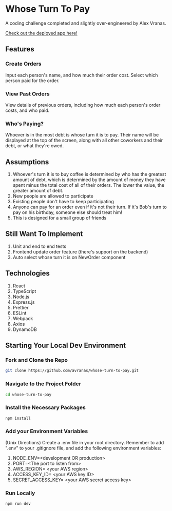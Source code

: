 # Whose Turn To Pay

A coding challenge completed and slightly over-engineered by Alex Vranas.

[Check out the deployed app here!](http://whose-turn-env.eba-ppfanfv3.us-east-1.elasticbeanstalk.com/)

## Features

### Create Orders

Input each person's name, and how much their order cost. Select which person paid for the order.

### View Past Orders

View details of previous orders, including how much each person's order costs, and who paid.

### Who's Paying?

Whoever is in the most debt is whose turn it is to pay. Their name will be displayed at the top of the screen, along with all other coworkers and their debt, or what they're owed.

## Assumptions

1. Whoever's turn it is to buy coffee is determined by who has the greatest amount of debt, which is determined by the amount of money they have spent minus the total cost of all of their orders. The lower the value, the greater amount of debt.
2. New people are allowed to participate
3. Existing people don't have to keep participating
4. Anyone can pay for an order even if it's not their turn. If it's Bob's turn to pay on his birthday, someone else should treat him!
5. This is designed for a small group of friends

## Still Want To Implement

1. Unit and end to end tests
2. Frontend update order feature (there's support on the backend)
3. Auto select whose turn it is on NewOrder component

## Technologies

1. React
2. TypeScript
3. Node.js
4. Express.js
5. Prettier
6. ESLint
7. Webpack
8. Axios
9. DynamoDB

## Starting Your Local Dev Environment

### Fork and Clone the Repo

```bash
git clone https://github.com/avranas/whose-turn-to-pay.git
```

### Navigate to the Project Folder

```bash
cd whose-turn-to-pay
```

### Install the Necessary Packages

```bash
npm install
```

### Add your Environment Variables

(Unix Directions) Create a .env file in your root directory. Remember to add ".env" to your .gitignore file, and add the following environment variables:

1. NODE_ENV=\<development OR production\>
2. PORT=\<The port to listen from\>
3. AWS_REGION= \<your AWS region\>
4. ACCESS_KEY_ID= \<your AWS key ID\>
5. SECRET_ACCESS_KEY= \<your AWS secret access key\>

### Run Locally

```bash
npm run dev
```
